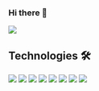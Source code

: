 ### Hi there 👋


[![](https://img.shields.io/badge/-Mayar%20Mohsen-blue?style=flat-square&logo=Linkedin&logoColor=white&link=https://www.linkedin.com/in/mayar-mohsen-2521b5219/)](https://www.linkedin.com/in/mayar-mohsen-2521b5219/)


## Technologies 🛠 

<img src="https://img.shields.io/badge/Amazon_AWS-232F3E?style=for-the-badge&logo=amazon-aws&logoColor=white" /> <img src="https://img.shields.io/badge/Linux-FCC624?style=for-the-badge&logo=linux&logoColor=black" /> <img src="https://img.shields.io/badge/Docker-2CA5E0?style=for-the-badge&logo=docker&logoColor=white">  <img src="https://img.shields.io/badge/kubernetes-326ce5.svg?&style=for-the-badge&logo=kubernetes&logoColor=white">  <img src="https://img.shields.io/badge/Jenkins-D24939?style=for-the-badge&logo=Jenkins&logoColor=white" />  <img src="https://img.shields.io/badge/Git-F05032?style=for-the-badge&logo=git&logoColor=white">  <img src="https://img.shields.io/badge/GitHub-100000?style=for-the-badge&logo=github&logoColor=white"> <img
src="https://img.shields.io/badge/Ansible-ffffff?style=for-the-badge&logo=Ansible&logoColor=black">  <br/>
